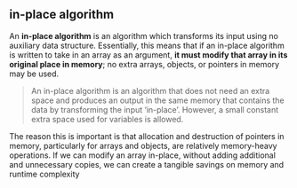 ## in-place algorithm

An **in-place algorithm** is an algorithm which transforms its input using no auxiliary data structure. 
Essentially, this means that if an in-place algorithm is written to take in an array as an argument, **it must modify that array in its original place in memory**; 
no extra arrays, objects, or pointers in memory may be used.
  
> An in-place algorithm is an algorithm that does not need an extra space and produces an output in the same memory that contains the data by transforming the input ‘in-place’. However, a small constant extra space used for variables is allowed.  
  
The reason this is important is that allocation and destruction of pointers in memory, particularly for arrays and objects, are relatively memory-heavy operations. If we can modify an array in-place, without adding additional and unnecessary copies, 
we can create a tangible savings on memory and runtime complexity
